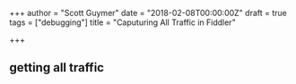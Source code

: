 +++
author = "Scott Guymer"
date = "2018-02-08T00:00:00Z"
draft = true
tags = ["debugging"]
title = "Caputuring All Traffic in Fiddler"

+++
## getting all traffic